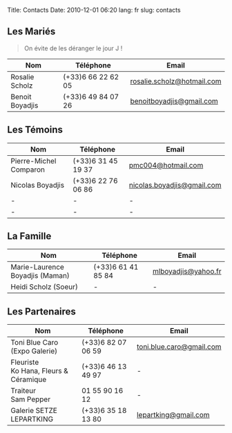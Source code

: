 Title: Contacts
Date: 2010-12-01 06:20
lang: fr
slug: contacts

## Les Mariés 

> On évite de les déranger le jour J !

Nom | Téléphone | Email
--- | --- | ---
Rosalie Scholz | (+33)6 66 22 62 05 | rosalie.scholz@hotmail.com
Benoit Boyadjis | (+33)6 49 84 07 26 | benoitboyadjis@gmail.com

## Les Témoins

Nom | Téléphone | Email
--- | --- | ---
Pierre-Michel Comparon | (+33)6 31 45 19 37 | pmc004@hotmail.com
Nicolas Boyadjis | (+33)6 22 76 06 86 | nicolas.boyadjis@gmail.com
- | - | -
- | - | -

## La Famille

Nom | Téléphone | Email
--- | --- | ---
Marie-Laurence Boyadjis (Maman) | (+33)6 61 41 85 84 | mlboyadjis@yahoo.fr
Heidi Scholz (Soeur) | - | -

## Les Partenaires

Nom | Téléphone | Email
--- | --- | ---
Toni Blue Caro<br/>(Expo Galerie) | (+33)6 82 07 06 59 | toni.blue.caro@gmail.com
Fleuriste<br/>Ko Hana, Fleurs & Céramique | (+33)6 46 13 49 97 | -
Traiteur<br/>Sam Pepper | 01 55 90 16 12 | -
Galerie SETZE LEPARTKING | (+33)6 35 18 13 80 | lepartking@gmail.com

<br/>